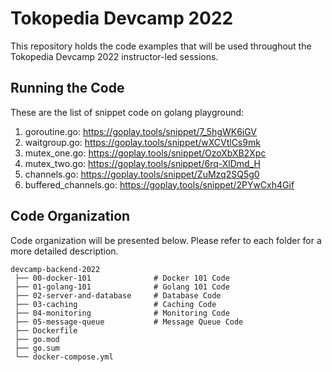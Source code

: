 # Tokopedia Devcamp 2022

This repository holds the code examples that will be used throughout the Tokopedia Devcamp 2022 instructor-led sessions.

## Running the Code

These are the list of snippet code on golang playground:
1. goroutine.go: https://goplay.tools/snippet/7_5hgWK6iGV
2. waitgroup.go: https://goplay.tools/snippet/wXCVtlCs9mk
3. mutex_one.go: https://goplay.tools/snippet/OzoXbXB2Xpc
4. mutex_two.go: https://goplay.tools/snippet/6rq-XlDmd_H
5. channels.go: https://goplay.tools/snippet/ZuMzq2SQ5g0
6. buffered_channels.go: https://goplay.tools/snippet/2PYwCxh4Gif

## Code Organization

Code organization will be presented below. Please refer to each folder for a more detailed description.

```
devcamp-backend-2022
 ├── 00-docker-101              # Docker 101 Code
 ├── 01-golang-101              # Golang 101 Code
 ├── 02-server-and-database     # Database Code
 ├── 03-caching                 # Caching Code 
 ├── 04-monitoring              # Monitoring Code
 ├── 05-message-queue           # Message Queue Code
 ├── Dockerfile
 ├── go.mod
 ├── go.sum
 └── docker-compose.yml
```
